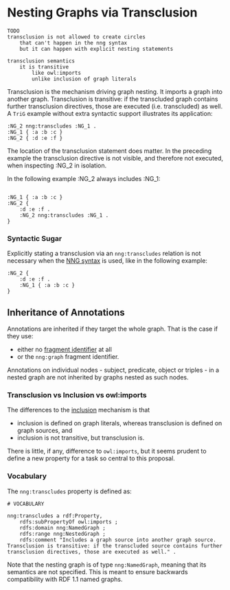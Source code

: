 # Nesting Graphs via Transclusion


```
TODO
transclusion is not allowed to create circles
    that can't happen in the nng syntax
    but it can happen with explicit nesting statements

transclusion semantics
    it is transitive 
        like owl:imports
        unlike inclusion of graph literals

```

Transclusion is the mechanism driving graph nesting. It imports a graph into another graph. Transclusion is transitive: if the transcluded graph contains further transclusion directives, those are executed (i.e. transcluded) as well. A `TriG` example without extra syntactic support illustrates its application:

```turtle
:NG_2 nng:transcludes :NG_1 .
:NG_1 { :a :b :c }
:NG_2 { :d :e :f }
```

The location of the transclusion statement does matter. In the preceding example the transclusion directive is not visible, and therefore not executed, when inspecting :NG_2 in isolation.  
<!-- 
[TODO] discuss this with james
-->
In the following example :NG_2 always includes :NG_1:

```turtle

:NG_1 { :a :b :c }
:NG_2 { 
    :d :e :f . 
    :NG_2 nng:transcludes :NG_1 . 
}
```


### Syntactic Sugar

Explicitly stating a transclusion via an `nng:transcludes` relation is not necessary when the [NNG syntax](serialization.md) is used, like in the following example:

```turtle
:NG_2 { 
    :d :e :f . 
    :NG_1 { :a :b :c }
}
```


## Inheritance of Annotations

Annotations are inherited if they target the whole graph. 
That is the case if they use:

- either no [fragment identifier](fragments.md) at all
- or the `nng:graph` fragment identifier.

Annotations on individual nodes - subject, predicate, object or triples - in a nested graph are not inherited by graphs nested as such nodes.


### Transclusion vs Inclusion vs owl:imports

The differences to the [inclusion](graphLiterals.md) mechanism is that 
- inclusion is defined on graph literals, whereas transclusion is defined on graph sources, and
- inclusion is not transitive, but transclusion is.

There is little, if any, difference to `owl:imports`, but it seems prudent to define a new property for a task so central to this proposal.

<!--
https://www.w3.org/TR/2012/REC-owl2-primer-20121211/#Ontology_Management

It is also common in OWL to reuse general information that is stored in one ontology in other ontologies. Instead of requiring the copying of this information, OWL allows the import of the contents of entire ontologies in other ontologies, using import statements, as follows:

Turtle Syntax
<http://example.com/owl/families> owl:imports
	<http://example.org/otherOntologies/families.owl> .
-->


### Vocabulary

The `nng:transcludes` property is defined as:
```turtle
# VOCABULARY

nng:transcludes a rdf:Property,
    rdfs:subPropertyOf owl:imports ;
    rdfs:domain nng:NamedGraph ;
    rdfs:range nng:NestedGraph ;
    rdfs:comment "Includes a graph source into another graph source. Transclusion is transitive: if the transcluded source contains further transclusion directives, those are executed as well." .
```
Note that the nesting graph is of type `nng:NamedGraph`, meaning that its semantics are not specified. This is meant to ensure backwards compatibility with RDF 1.1 named graphs.


